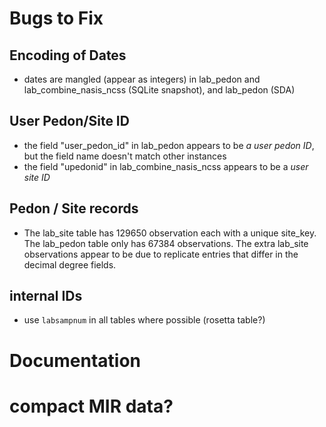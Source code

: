 # Bugs to Fix

## Encoding of Dates
 
  * dates are mangled (appear as integers) in lab_pedon and lab_combine_nasis_ncss (SQLite snapshot), and lab_pedon (SDA)

## User Pedon/Site ID

  * the field "user_pedon_id" in lab_pedon appears to be *a user pedon ID*, but the field name doesn't match other instances
  * the field "upedonid" in lab_combine_nasis_ncss appears to be a *user site ID*
  
  
## Pedon / Site records

  * The lab_site table has 129650 observation each with a unique site_key. The lab_pedon table only has 67384 observations. The extra lab_site observations appear to be due to replicate entries that differ in the decimal degree fields.
  
  
## internal IDs

  * use `labsampnum` in all tables where possible (rosetta table?)
  
  
# Documentation

# compact MIR data?

